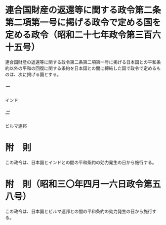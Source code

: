 # 連合国財産の返還等に関する政令第二条第二項第一号に掲げる政令で定める国を定める政令（昭和二十七年政令第三百六十五号）
連合国財産の返還等に関する政令第二条第二項第一号に掲げる日本国との平和条約以外の平和の回復に関する条約を日本国との間に締結した国で政令で定めるものは、次に掲げる国とする。
##### 一
インド
##### 二
ビルマ連邦
# 附　則
この政令は、日本国とインドとの間の平和条約の効力発生の日から施行する。
# 附　則（昭和三〇年四月一六日政令第五八号）
この政令は、日本国とビルマ連邦との間の平和条約の効力発生の日から施行する。
